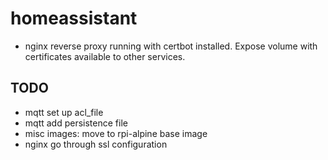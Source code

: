 # homeassistant

- nginx reverse proxy running with 
certbot installed. Expose volume with
certificates available to other services.

## TODO

- mqtt set up acl_file
- mqtt add persistence file
- misc images: move to rpi-alpine base image
- nginx go through ssl configuration
